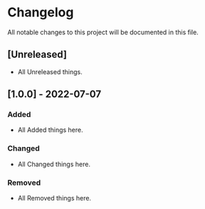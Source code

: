 # Changelog
All notable changes to this project will be documented in this file.

## [Unreleased]
- All Unreleased things.

## [1.0.0] - 2022-07-07
### Added
- All Added things here.

### Changed
- All Changed things here.

### Removed
- All Removed things here.